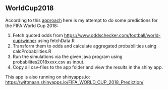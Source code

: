 ## WorldCup2018

According to this [approach](https://econpapers.repec.org/paper/innwpaper/2014-17.htm)
here is my attempt to do some predictions for the FIFA World Cup 2018:

1. Fetch quoted odds from https://www.oddschecker.com/football/world-cup/winner using fetchData.R
2. Transform them to odds and calculate aggregated probabilities using calcProbabilities.R
3. Run the simulations via the given java program using probabilites2018xxxx.csv as input.
4. Copy all csv-files to the app folder and view the results in the shiny app.

This app is also running on shinyapps.io: https://wittmaan.shinyapps.io/FIFA_WORLD_CUP_2018_Prediction/
